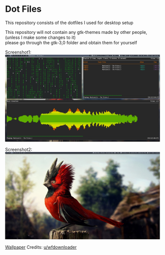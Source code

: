 # Dot Files

This repository consists of the dotfiles I used for desktop setup  

This repository will not contain any gtk-themes made by other people, (unless I make some changes to it)  
please go through the gtk-3,0 folder and obtain them for yourself

Screenshot1:  
![Screenshot with items](./sample_screenshots/screenshot_1.png)  

Screenshot2:  
![Screenshot without items](./sample_screenshots/screenshot_1_without_items.png)

[Wallpaper](https://www.reddit.com/r/wallpaper/comments/o41b92/red_spiky_bird_2560_x_1440/) Credits: [u/wfdownloader](https://www.reddit.com/user/wfdownloader/)
